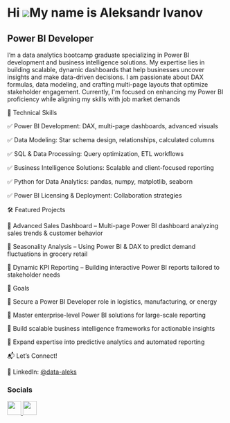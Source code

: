 Hi ![](https://user-images.githubusercontent.com/18350557/176309783-0785949b-9127-417c-8b55-ab5a4333674e.gif)My name is Aleksandr Ivanov
========================================================================================================================================

Power BI Developer
------------------

I’m a data analytics bootcamp graduate specializing in Power BI development and business intelligence solutions. My expertise lies in building scalable, dynamic dashboards that help businesses uncover insights and make data-driven decisions. I am passionate about DAX formulas, data modeling, and crafting multi-page layouts that optimize stakeholder engagement. Currently, I'm focused on enhancing my Power BI proficiency while aligning my skills with job market demands

🔧 Technical Skills

✅ Power BI Development: DAX, multi-page dashboards, advanced visuals

✅ Data Modeling: Star schema design, relationships, calculated columns

✅ SQL & Data Processing: Query optimization, ETL workflows

✅ Business Intelligence Solutions: Scalable and client-focused reporting

✅ Python for Data Analytics: pandas, numpy, matplotlib, seaborn

✅ Power BI Licensing & Deployment: Collaboration strategies


🛠 Featured Projects

🔹 Advanced Sales Dashboard – Multi-page Power BI dashboard analyzing sales trends & customer behavior

🔹 Seasonality Analysis – Using Power BI & DAX to predict demand fluctuations in grocery retail

🔹 Dynamic KPI Reporting – Building interactive Power BI reports tailored to stakeholder needs

🎯 Goals

🔹 Secure a Power BI Developer role in logistics, manufacturing, or energy

🔹 Master enterprise-level Power BI solutions for large-scale reporting

🔹 Build scalable business intelligence frameworks for actionable insights

🔹 Expand expertise into predictive analytics and automated reporting

📬 Let’s Connect!

🔗 LinkedIn: <a href="https://www.linkedin.com/in/data-aleks/" target="_blank" rel="noreferrer">@data-aleks</a>



### Socials

<p align="left"> <a href="https://www.github.com/data-aleks" target="_blank" rel="noreferrer"> <picture> <source media="(prefers-color-scheme: dark)" srcset="https://raw.githubusercontent.com/danielcranney/readme-generator/main/public/icons/socials/github-dark.svg" /> <source media="(prefers-color-scheme: light)" srcset="https://raw.githubusercontent.com/danielcranney/readme-generator/main/public/icons/socials/github.svg" /> <img src="https://raw.githubusercontent.com/danielcranney/readme-generator/main/public/icons/socials/github.svg" width="32" height="32" /> </picture> </a> <a href="https://www.linkedin.com/in/data-aleks/" target="_blank" rel="noreferrer"> <picture> <source media="(prefers-color-scheme: dark)" srcset="https://raw.githubusercontent.com/danielcranney/readme-generator/main/public/icons/socials/linkedin-dark.svg" /> <source media="(prefers-color-scheme: light)" srcset="https://raw.githubusercontent.com/danielcranney/readme-generator/main/public/icons/socials/linkedin.svg" /> <img src="https://raw.githubusercontent.com/danielcranney/readme-generator/main/public/icons/socials/linkedin.svg" width="32" height="32" /> </picture> </a></p>

